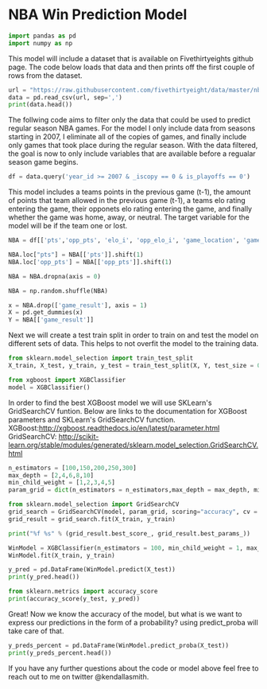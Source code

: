 
# NBA Win Prediction Model


```python
import pandas as pd
import numpy as np
```

This model will include a dataset that is available on Fivethirtyeights github page. The code below loads that data and then prints off the first couple of rows from the dataset.


```python
url = "https://raw.githubusercontent.com/fivethirtyeight/data/master/nba-elo/nbaallelo.csv"
data = pd.read_csv(url, sep=',')
print(data.head())
```

The follwing code aims to filter only the data that could be used to predict regular season NBA games. For the model I only include data from seasons starting in 2007, I eliminate all of the copies of games, and finally include only games that took place during the regular season. With the data filtered, the goal is now to only include variables that are available before a regualar season game begins. 


```python
df = data.query('year_id >= 2007 & _iscopy == 0 & is_playoffs == 0')
```

This model includes a teams points in the previous game (t-1), the amount of points that team allowed in the previous game (t-1), a teams elo rating entering the game, their opponets elo rating entering the game, and finally whether the game was home, away, or neutral. The target variable for the model will be if the team one or lost. 


```python
NBA = df[['pts','opp_pts', 'elo_i', 'opp_elo_i', 'game_location', 'game_result' ]]
```


```python
NBA.loc["pts"] = NBA[['pts']].shift(1)
NBA.loc['opp_pts'] = NBA[['opp_pts']].shift(1)
```


```python
NBA = NBA.dropna(axis = 0)
```


```python
NBA = np.random.shuffle(NBA)
```


```python
x = NBA.drop(['game_result'], axis = 1)
X = pd.get_dummies(x)
Y = NBA[['game_result']]
```

Next we will create a test train split in order to train on and test the model on different sets of data. This helps to not overfit the model to the training data.


```python
from sklearn.model_selection import train_test_split
X_train, X_test, y_train, y_test = train_test_split(X, Y, test_size = 0.30, random_state = 123)
```


```python
from xgboost import XGBClassifier
model = XGBClassifier()
```

In order to find the best XGBoost model we will use SKLearn's GridSearchCV funtion. Below are links to the documentation for XGBoost parameters and SKLearn's GridSearchCV function. XGBoost:http://xgboost.readthedocs.io/en/latest/parameter.html
GridSearchCV: http://scikit-learn.org/stable/modules/generated/sklearn.model_selection.GridSearchCV.html


```python
n_estimators = [100,150,200,250,300]
max_depth = [2,4,6,8,10]
min_child_weight = [1,2,3,4,5]
param_grid = dict(n_estimators = n_estimators,max_depth = max_depth, min_child_weight = min_child_weight)
```


```python
from sklearn.model_selection import GridSearchCV
grid_search = GridSearchCV(model, param_grid, scoring="accuracy", cv = 5, n_jobs=2)
grid_result = grid_search.fit(X_train, y_train)
```


```python
print("%f %s" % (grid_result.best_score_, grid_result.best_params_))
```


```python
WinModel = XGBClassifier(n_estimators = 100, min_child_weight = 1, max_depth = 2)
WinModel.fit(X_train, y_train)
```


```python
y_pred = pd.DataFrame(WinModel.predict(X_test))
print(y_pred.head())
```


```python
from sklearn.metrics import accuracy_score
print(accuracy_score(y_test, y_pred))
```

Great! Now we know the accuracy of the model, but what is we want to express our predictions in the form of a probability? using predict_proba will take care of that.


```python
y_preds_percent = pd.DataFrame(WinModel.predict_proba(X_test))
print(y_preds_percent.head())
```

If you have any further questions about the code or model above feel free to reach out to me on twitter @kendallasmith.

